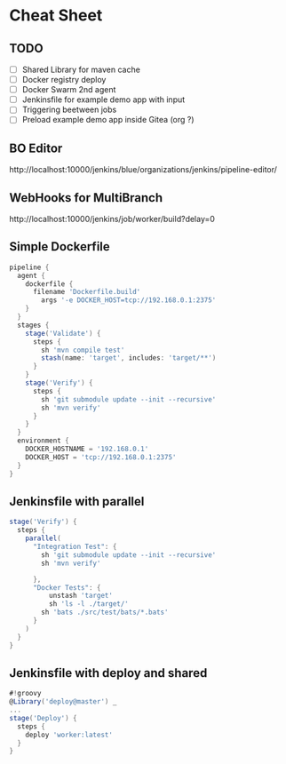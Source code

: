 
# Cheat Sheet

## TODO

* [ ] Shared Library for maven cache
* [ ] Docker registry deploy
* [ ] Docker Swarm 2nd agent
* [ ] Jenkinsfile for example demo app with input
* [ ] Triggering beetween jobs
* [ ] Preload example demo app inside Gitea (org ?)

## BO Editor

http://localhost:10000/jenkins/blue/organizations/jenkins/pipeline-editor/

## WebHooks for MultiBranch

http://localhost:10000/jenkins/job/worker/build?delay=0

## Simple Dockerfile

```groovy
pipeline {
  agent {
    dockerfile {
      filename 'Dockerfile.build'
	    args '-e DOCKER_HOST=tcp://192.168.0.1:2375'
    }
  }
  stages {
    stage('Validate') {
      steps {
        sh 'mvn compile test'
        stash(name: 'target', includes: 'target/**')
      }
    }
    stage('Verify') {
      steps {
        sh 'git submodule update --init --recursive'
        sh 'mvn verify'
      }
    }
  }
  environment {
    DOCKER_HOSTNAME = '192.168.0.1'
    DOCKER_HOST = 'tcp://192.168.0.1:2375'
  }
}
```

## Jenkinsfile with parallel

```groovy
stage('Verify') {
  steps {
    parallel(
      "Integration Test": {
        sh 'git submodule update --init --recursive'
        sh 'mvn verify'

      },
      "Docker Tests": {
	      unstash 'target'
	      sh 'ls -l ./target/'
        sh 'bats ./src/test/bats/*.bats'
      }
    )
  }
}
```

## Jenkinsfile with deploy and shared

```groovy
#!groovy
@Library('deploy@master') _
...
stage('Deploy') {
  steps {
    deploy 'worker:latest'
  }
}
```
